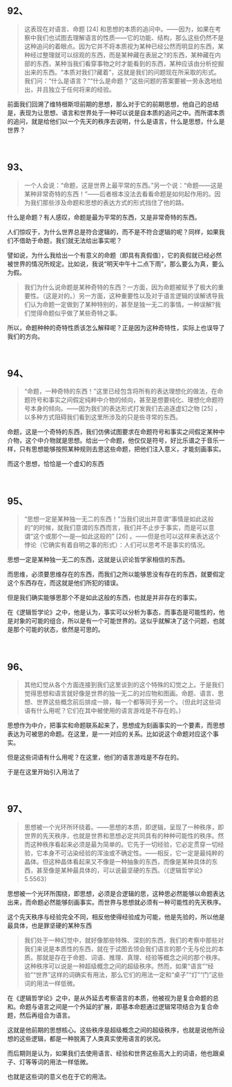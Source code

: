<h2>92、</h2><blockquote data-pid="FJIfT9_s">这表现在对语言、命题 [24] 和思想的本质的追问中。——因为，如果在考察中我们也试图去理解语言的性质——它的功能、结构，那么这些仍然不是这种追问的着眼点。因为它并不将本质视为某种已经公然而明显的东西，某种经过整理就可以综观的东西，而是某种藏在表层之?的东西，某种藏在内部的东西，某种当我们看穿事物之时才能看到的东西，某种应该由分析挖掘出来的东西。“本质对我们?藏着”，这就是我们的问题现在所采取的形式。我们问：“什么是语言？”“什么是命题？”这些问题的答案要被一劳永逸地给出，并且独立于任何将来的经验。</blockquote><p data-pid="IrKzPAT3">前面我们回溯了维特根斯坦前期的思想，那么对于它的前期思想，他自己的总结是，表现为让思想、语言和世界处于一种可以说是自本质的追问之中。而所谓本质的追问，就是给他们以一个先天的秩序去说明，什么是语言，什么是思想，什么是世界？</p><p><br></p><h2>93、</h2><blockquote data-pid="ylUUJaqC">一个人会说：“命题，这是世界上最平常的东西。”另一个说：“命题——这是某种非常奇特的东西！”——后者根本没法去看看命题是如何起作用的。因为我们那些涉及命题和思想的表达方式的形式挡住了他的路。</blockquote><p data-pid="QsC95xaI">什么是命题？有人感叹，命题是最为平常的东西，又是非常奇特的东西。</p><p data-pid="s1_dSfv6">人们惊叹于，为什么世界总是符合逻辑的，而不是不符合逻辑的呢？同样，如果我们不借助于命题，我们就无法给出事实呢？</p><p data-pid="971a0219">譬如说，为什么我给出一个有意义的命题（即具有真假值），它的真假就已经必然被世界的情况所规定。比如说，我说“明天中午十二点下雨”，那么要么为真，要么为假。</p><blockquote data-pid="MLXs0zvm">我们为什么说命题是某种奇特的东西？一方面，因为命题被赋予了极大的重要性。（这是对的。）另一方面，这种重要性以及对于语言逻辑的误解诱导我们认为命题一定做到了某种特别的，甚至是独一无二的事情。一种误解?我们觉得命题似乎做了某些奇特之事。</blockquote><p data-pid="-Jf43t8q">所以，命题种种的奇特性质该怎么解释呢？正是因为这种奇特性，实际上也误导了我们的方向。</p><p><br></p><h2>94、</h2><blockquote data-pid="2ruQjL3C">“命题，一种奇特的东西！”这里已经包含将所有的表达理想化的做法，在命题符号和事实之间假定纯粹中介物的倾向，甚至是想要纯化、理想化命题符号本身的倾向。——因为我们的表达形式打发我们去追逐虚幻之物 [25] ，以多种方式阻碍我们看到这里所涉及的只是些寻常的东西。</blockquote><p data-pid="7UuRlaQ1">命题，这是一个奇特的东西，我们仿佛试图要求在命题符号和事实之间假定某种中介物，这个中介物就是思想。给出一个命题，他仅仅是符号，好比乐谱之于音乐一样，只有思想能够按照某种规则去思这些命题，把他们注入意义，才能刻画事实。</p><p data-pid="1E-yP-ag">而这个思想，恰恰是一个虚幻的东西</p><p><br></p><h2>95、</h2><blockquote data-pid="ByXAXuRH">“思想一定是某种独一无二的东西！”当我们说出并意谓“事情是如此这般的”的时候，就我们意谓的东西而言，我们并不止步于事实，而是可以意谓“这个或那个—是—如此这般的” [26] 。——但是也可以这样来表达这个悖论（它确实有着自明之事的形式）：人们可以思考不是事实的情况。</blockquote><p data-pid="AkXLzhKp">思想一定是某种独一无二的东西，这就是认识论哲学家相信的东西。</p><p data-pid="ILHAmtqG">而思维，必须要思维存在的东西，而我们之所以能够思没有存在的东西，就要假定这个东西存在，而这就是他们所犯的错误。</p><p data-pid="9PmCQDtI">但是我们确实能够思那个不是如此这般的东西，也就是并非存在的事实。</p><p data-pid="bZUxenvV">在《逻辑哲学论》之中，他是认为，事实可以分析为事态，而事态是可能性的，他是对象的可能的组合，所以是有一个可能世界的。这似乎就解决了这个问题，也就是那个可能的状态，依然是可思的。</p><p><br></p><h2>96、</h2><blockquote data-pid="0ZI9RP1C">其他幻觉从各个方面连接到我们这里谈到的这个特殊的幻觉之上。于是我们觉得思想和语言就好像是世界的独一无二的对应物和图画。命题、语言、思想、世界这些概念前后排成一排，每一个都等同于另一个。（但此时这些词语有什么用呢？它们在其中被使用的语言游戏是不存在的。）</blockquote><p data-pid="JQysBI0U">思想作为中介，把事实和命题联系起来了，思想成为刻画事实的一个要素，而思想表达为可被思的命题。在这里，是一一对应的关系。比如说这个命题对应这个事实。</p><p data-pid="DmA8muwY">但是这些词语有什么用呢？在这里，他们的语言游戏是不存在的。</p><p data-pid="0_NQQjai">于是在这里开始引入用法了</p><p><br></p><h2>97、</h2><blockquote data-pid="vxRGCOnR">思想被一个光环所环绕着。——思想的本质，即逻辑，呈现了一种秩序，即世界的先天秩序，也就是世界和思想必定共同具有的种种可能性的秩序。然而这种秩序看起来必须是最为简单的。它先于一切经验，它必定贯穿一切经验，它本身不可沾染经验的浑浊或不确定性。——相反，它一定是最纯粹的晶体。但这种晶体看起来又不像是一种抽象的东西，而像是某种具体的东西，甚至像是某种最具体的，可以说最坚硬的东西。（《逻辑哲学论》5.5563）</blockquote><p data-pid="ec8jVwKQ">思想被一个光环所围绕，即思想，必须是合逻辑的思，这种思必然能够以命题表达出来，而命题必然能够刻画事实。而世界与思想就必须有一种可能性的先天秩序。</p><p data-pid="MugGTKuo">这个先天秩序与经验完全不同，相反他使得经验成为可能，他是先验的，所以他是最具体，也是罪坚硬的某种东西</p><blockquote data-pid="cbVioDB-">我们处于一种幻觉中，就好像那些特殊、深刻的东西，我们的考察中那些对我们来说是本质性的东西，就在于试图去领会我们语言的那个无与伦比的本质。那就是存在于命题、词语、推理、真理、经验等概念之间的那个秩序。这种秩序可以说是一种超级概念之间的超级秩序。然而，如果“语言”“经验”“世界”这样的词确实有用法，那么它们的用法一定和“桌子”“灯”“门”这些词的用法一样低微。</blockquote><p data-pid="_VVN6TIl">在《逻辑哲学论》之中，是从外延去考察语言的本质，他被视为是复合命题的总和。命题与语言之间是一个外延的扩展，即基本命题通过逻辑常项结合为复合命题，然后再组合为语言。</p><p data-pid="Fx6fMHGH">这就是他前期的思想核心。这些秩序是超级概念之间的超级秩序，也就是说他所设想的这些逻辑，都是一种脱离了人类真实使用语言的状况。</p><p data-pid="jLGJHoGy">而后期则是认为，如果我们去使用语言、经验和世界这些高大上的词语，他也跟桌子、灯等等词的用法一样低微。</p><p data-pid="P64X_FTO">也就是这些词的意义也在于它的用法。</p><p></p>